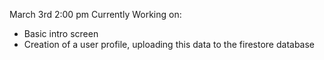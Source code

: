 March 3rd 2:00 pm
Currently Working on:

- Basic intro screen 
- Creation of a user profile, uploading this data to the firestore database 
